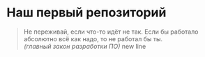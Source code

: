 # Наш первый репозиторий

> Не переживай, если что-то идёт не так. 
> Если бы работало абсолютно всё как надо, то не работал бы ты.  
> *(главный закон разработки ПО)*
new line

